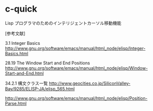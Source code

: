 c-quick
=======

Lisp プログラマのためのインテリジェントカーソル移動機能

[参考文献]

3.1 Integer Basics
http://www.gnu.org/software/emacs/manual/html_node/elisp/Integer-Basics.html

28.19 The Window Start and End Positions
http://www.gnu.org/software/emacs/manual/html_node/elisp/Window-Start-and-End.html

34.2.1 構文クラス一覧
http://www.geocities.co.jp/SiliconValley-Bay/9285/ELISP-JA/elisp_565.html

http://www.gnu.org/software/emacs/manual/html_node/elisp/Position-Parse.html
